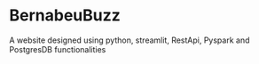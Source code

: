 # BernabeuBuzz
A website designed using python, streamlit, RestApi, Pyspark and PostgresDB functionalities
